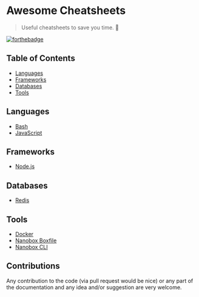 # Awesome Cheatsheets

> Useful cheatsheets to save you time. 🚀

[![forthebadge](http://forthebadge.com/images/badges/as-seen-on-tv.svg)](http://forthebadge.com)


## Table of Contents

- [Languages](#languages)
- [Frameworks](#frameworks)
- [Databases](#databases)
- [Tools](#tools)


## Languages

- [Bash](languages/bash.sh)
- [JavaScript](languages/javascript.js)


## Frameworks

- [Node.js](frameworks/node.js)


## Databases

- [Redis](databases/redis.sh)


## Tools

- [Docker](tools/docker.sh)
- [Nanobox Boxfile](tools/nanobox_boxfile.yml)
- [Nanobox CLI](tools/nanobox_cli.sh)


## Contributions

Any contribution to the code (via pull request would be nice) or any part of the documentation and any idea and/or suggestion are very welcome.
